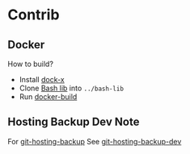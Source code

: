 # Contrib


## Docker

How to build?
* Install [dock-x](https://github.com/gerardnico/dock-x)
* Clone [Bash lib](https://github.com/gerardnico/bash-lib) into `../bash-lib`
* Run [docker-build](docker-build)


## Hosting Backup Dev Note

For [git-hosting-backup](../build/docs/bin/git-hosting-backup.md)
See [git-hosting-backup-dev](git-hosting-backup-dev.md)

